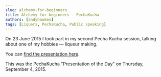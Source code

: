 ```yaml
---
slug: alchemy-for-beginners
title: Alchemy for beginners - PechaKucha
authors: [andyhawkes]
tags: [Liquers, PechaKucha, Public speaking]
---
```


On 23 June 2015 I took part in my second Pecha Kucha session, talking about one of my hobbies — liqueur making.

<!-- truncate -->

You can [find the presentation here](https://www.pechakucha.com/presentations/alchemy-for-beginners).

This was the PechaKucha "Presentation of the Day" on Thursday, September 4, 2015.
